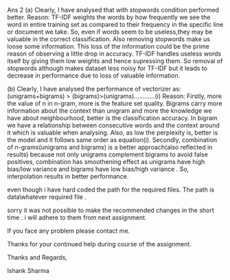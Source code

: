 Ans 2 (a) Clearly, I have analysed that with stopwords condition performed better.
Reason: TF-IDF weights the words by how frequently we see the word in entire training set as compared to their frequency in the specific line or document we take. So, even if words seem to be useless,they may be valuable in the correct classification. Also removing stopwords make us loose some information. This loss of the information could be the prime reason of observing a little drop in accuracy. TF-IDF handles useless words itself by giving them low weights and hence supressing them. So removal of stopwords although makes dataset less noisy for TF-IDF but it leads to decrease in performance due to loss of valuable information.

(b) Clearly, I have analysed the performance of vectorizer  as:
      (unigrams+bigrams) > (bigrams)>(unigrams)…………(i)
Reason: Firstly, more the value of n in n-gram, more is the feature set quality. Bigrams carry more information about the context than unigram and more the knowledge we have about neighbourhood, better is the classification accuracy. In bigram we have a relationship between consecutive words and the context around it which is valuable when analysing. Also, as low the perplexity is, better is the model and it follows same order as equation(i). Secondly, combination of n-grams(unigrams and bigrams) is a better approach(also reflected in results) because not only unigrams complement bigrams to avoid false positives, combination has smoothening effect as unigrams have high bias/low variance and bigrams have low bias/high variance . So, interpolation results in better performance.




even though i have hard coded the path for the required files. The path is data\\whatever required file .

sorry it was not possible to make the recommended changes in the short time . i will adhere to them from next assignment. 

If you face any problem  please contact me.

Thanks for your continued help during course of the assignment.

Thanks and Regards,

Ishank Sharma
